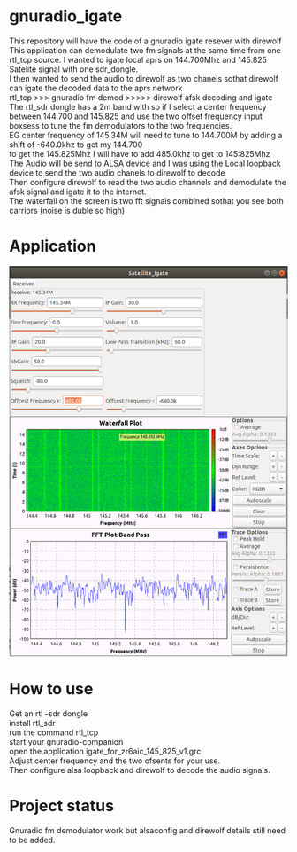 # gnuradio_igate
This repository will have the code of a gnuradio igate resever with direwolf<br>
This application can demodulate two fm signals at the same time from one rtl_tcp source.
I wanted to igate local aprs on 144.700Mhz and 145.825 Satelite signal with one sdr_dongle.<br>
I then wanted to send the audio to direwolf as two chanels sothat direwolf can igate the decoded data to the aprs network<br>
rtl_tcp  >>> gnuradio fm demod >>>>> direwolf afsk decoding and igate<br>
The rtl_sdr dongle has a 2m band with so if I select a center frequency between 144.700 and 145.825 and use the two offset frequency input boxsess to tune the fm demodulators to the two frequencies.<br>
EG center frequency of 145.34M will need to tune to 144.700M by adding a shift of -640.0khz to get my 144.700<br>
to get the 145.825Mhz I will have to add 485.0khz to get to 145:825Mhz<br>
The Audio will be send to ALSA device and I was using the Local loopback device to send the two audio chanels to direwolf to decode<br>
Then configure direwolf to read the two audio channels and demodulate the afsk signal and igate it to the internet.<br>
The waterfall on the screen is two fft signals combined sothat you see both carriors (noise is duble so high) <br>
# Application
![Igate controle pannel](images/Igate_screenshot_1.png?raw=true "I gate Frequency control")<br>
# How to use
Get an rtl -sdr dongle<br>
install rtl_sdr<br>
run the command rtl_tcp<br>
start your gnuradio-companion<br>
open the application igate_for_zr6aic_145_825_v1.grc<br>
Adjust center frequency and the two ofsents for your use.<br>
Then configure alsa loopback and direwolf to decode the audio signals.
# Project status
Gnuradio fm demodulator work but alsaconfig and direwolf details still need to be added.





